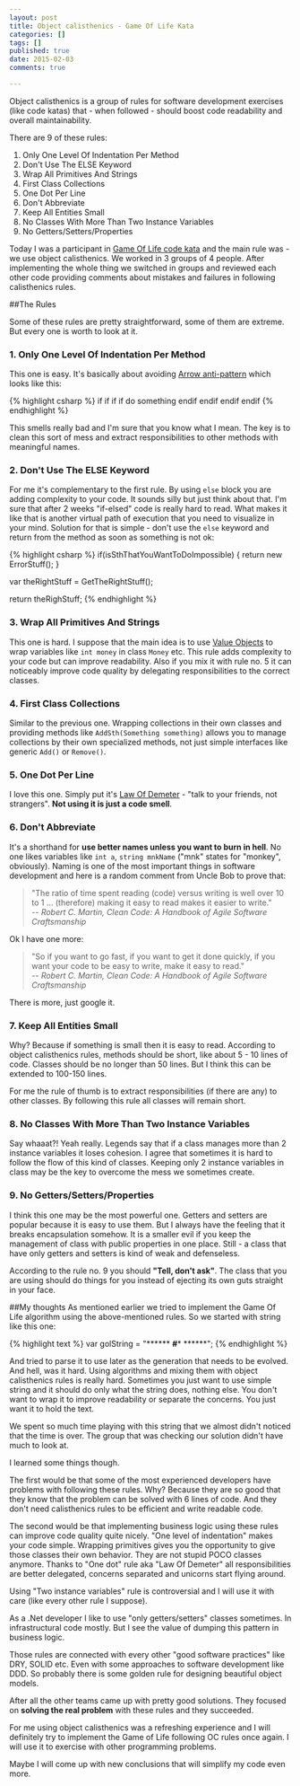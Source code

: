 ```yaml
---
layout: post
title: Object calisthenics - Game Of Life Kata
categories: []
tags: []
published: true
date: 2015-02-03
comments: true

---
```

Object calisthenics is a group of rules for software development exercises (like code katas) that - when followed - should boost code readability and overall maintainability.

There are 9 of these rules:

1. Only One Level Of Indentation Per Method
2. Don't Use The ELSE Keyword
3. Wrap All Primitives And Strings
4. First Class Collections
5. One Dot Per Line
6. Don't Abbreviate
7. Keep All Entities Small
8. No Classes With More Than Two Instance Variables
9. No Getters/Setters/Properties

Today I was a participant in [Game Of Life code kata](http://en.wikipedia.org/wiki/Conway's_Game_of_Life) and the main rule was - we use object calisthenics.
We worked in 3 groups of 4 people. After implementing the whole thing we switched in groups and reviewed each other code providing comments about mistakes and failures in following calisthenics rules.
<!--more-->

##The Rules

Some of these rules are pretty straightforward, some of them are extreme. But every one is worth to look at it.

### 1. Only One Level Of Indentation Per Method
This one is easy. It's basically about avoiding [Arrow anti-pattern](http://c2.com/cgi/wiki?ArrowAntiPattern) which looks like this:

{% highlight csharp %}
if
    if
        if
            if
                do something
            endif
        endif
    endif
endif
{% endhighlight %}

This smells really bad and I'm sure that you know what I mean. The key is to clean this sort of mess and extract responsibilities to other methods with meaningful names.

### 2. Don't Use The ELSE Keyword
For me it's complementary to the first rule. By using ```else``` block you are adding complexity to your code. It sounds silly but just think about that. I'm sure that after 2 weeks "if-elsed" code is really hard to read. What makes it like that is another virtual path of execution that you need to visualize in your mind. Solution for that is simple - don't use the ```else``` keyword and return from the method as soon as something is not ok:

{% highlight csharp %}
if(isSthThatYouWantToDoImpossible) {
    return new ErrorStuff();
}

var theRightStuff = GetTheRightStuff();

return theRighStuff;
{% endhighlight %}

### 3. Wrap All Primitives And Strings
This one is hard. I suppose that the main idea is to use [Value Objects](http://martinfowler.com/bliki/ValueObject.html) to wrap variables like ```int money``` in class ```Money``` etc. This rule adds complexity to your code but can improve readability. Also if you mix it with rule no. 5 it can noticeably improve code quality by delegating responsibilities to the correct classes.

### 4. First Class Collections
Similar to the previous one. Wrapping collections in their own classes and providing methods like ```AddSth(Something something)``` allows you to manage collections by their own specialized methods, not just simple interfaces like generic ```Add()``` or ```Remove()```.

### 5. One Dot Per Line
I love this one. Simply put it's [Law Of Demeter](http://c2.com/cgi/wiki?LawOfDemeter) - "talk to your friends, not strangers". **Not using it is just a code smell**.

### 6. Don't Abbreviate
It's a shorthand for **use better names unless you want to burn in hell**. No one likes variables like ```int a```, ```string mnkName``` ("mnk" states for "monkey", obviously). Naming is one of the most important things in software development and here is a random comment from Uncle Bob to prove that:

> "The ratio of time spent reading (code) versus writing is well over 10 to 1 ... (therefore) making it easy to read makes it easier to write."
> <br />-- <cite>Robert C. Martin, Clean Code: A Handbook of Agile Software Craftsmanship</cite>

Ok I have one more:

> "So if you want to go fast, if you want to get it done quickly, if you want your code to be easy to write, make it easy to read."
> <br /> -- <cite>Robert C. Martin, Clean Code: A Handbook of Agile Software Craftsmanship</cite>

There is more, just google it.

### 7. Keep All Entities Small
Why? Because if something is small then it is easy to read. According to object calisthenics rules, methods should be short, like about 5 - 10 lines of code. Classes should be no longer than 50 lines. But I think this can be extended to 100-150 lines.

For me the rule of thumb is to extract responsibilities (if there are any) to other classes. By following this rule all classes will remain short.

### 8. No Classes With More Than Two Instance Variables
Say whaaat?! Yeah really. Legends say that if a class manages more than 2 instance variables it loses cohesion. I agree that sometimes it is hard to follow the flow of this kind of classes. Keeping only 2 instance variables in class may be the key to overcome the mess we sometimes create.

### 9. No Getters/Setters/Properties
I think this one may be the most powerful one. Getters and setters are popular because it is easy to use them. But I always have the feeling that it breaks encapsulation somehow. It is a smaller evil if you keep the management of class with public properties in one place. Still - a class that have only getters and setters is kind of weak and defenseless.

According to the rule no. 9 you should **"Tell, don't ask"**. The class that you are using should do things for you instead of ejecting its own guts straight in your face.

##My thoughts
As mentioned earlier we tried to implement the Game Of Life algorithm using the above-mentioned rules.
So we started with string like this one:

{% highlight text %}
var golString = "******
                 **#***
                 ******";
{% endhighlight %}

And tried to parse it to use later as the generation that needs to be evolved.
And hell, was it hard. Using algorithms and mixing them with object calisthenics rules is really hard. Sometimes you just want to use simple string and it should do only what the string does, nothing else. You don't want to wrap it to improve readability or separate the concerns. You just want it to hold the text.

We spent so much time playing with this string that we almost didn't noticed that the time is over. The group that was checking our solution didn't have much to look at.

I learned some things though.

The first would be that some of the most experienced developers have problems with following these rules. Why? Because they are so good that they know that the problem can be solved with 6 lines of code. And they don't need calisthenics rules to be efficient and write readable code.

The second would be that implementing business logic using these rules can improve code quality quite nicely. "One level of indentation" makes your code simple. Wrapping primitives gives you the opportunity to give those classes their own behavior. They are not stupid POCO classes anymore. Thanks to "One dot" rule aka "Law Of Demeter" all responsibilities are better delegated, concerns separated and unicorns start flying around.

Using "Two instance variables" rule is controversial and I will use it with care (like every other rule I suppose).

As a .Net developer I like to use "only getters/setters" classes sometimes. In infrastructural code mostly. But I see the value of dumping this pattern in business logic.

Those rules are connected with every other "good software practices" like DRY, SOLID etc. Even with some approaches to software development like DDD. So probably there is some golden rule for designing beautiful object models.

After all the other teams came up with pretty good solutions. They focused on **solving the real problem** with these rules and they succeeded.

For me using object calisthenics was a refreshing experience and I will definitely try to implement the Game of Life following OC rules once again. I will use it to exercise with other programming problems.

Maybe I will come up with new conclusions that will simplify my code even more.